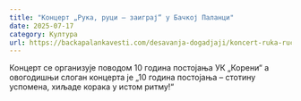 ```yaml
---
title: "Концерт „Рука, руци – заиграј“ у Бачкој Паланци"
date: 2025-07-17
category: Култура
url: https://backapalankavesti.com/desavanja-dogadjaji/koncert-ruka-ruci-zaigraj-u-backoj-palanci/
---
```


Концерт се организује поводом 10 година постојања УК „Корени“ а овогодишњи слоган концерта је „10 година постојања – стотину успомена, хиљаде корака у истом ритму!“
